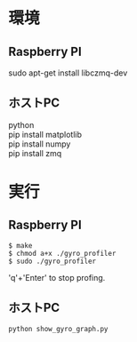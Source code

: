 # 環境  

## Raspberry PI  

sudo apt-get install libczmq-dev  


## ホストPC  

python  
pip install matplotlib  
pip install numpy  
pip install zmq  

# 実行

## Raspberry PI  

```
$ make  
$ chmod a+x ./gyro_profiler  
$ sudo ./gyro_profiler  
```

'q'+'Enter' to stop profing.

## ホストPC   

```
python show_gyro_graph.py  
```

